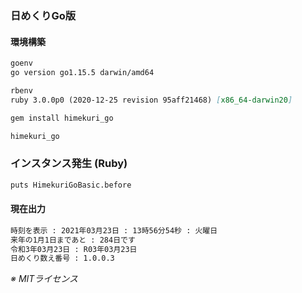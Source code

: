 ### 日めくりGo版

#### 環境構築

```markdown
goenv
go version go1.15.5 darwin/amd64

rbenv
ruby 3.0.0p0 (2020-12-25 revision 95aff21468) [x86_64-darwin20]

gem install himekuri_go

himekuri_go
```

### インスタンス発生 (Ruby)

```markdown
puts HimekuriGoBasic.before
```

#### 現在出力

```markdown
時刻を表示 : 2021年03月23日 : 13時56分54秒 : 火曜日
来年の1月1日まであと : 284日です
令和3年03月23日 : R03年03月23日
日めくり数え番号 : 1.0.0.3
```

_※ MITライセンス_
